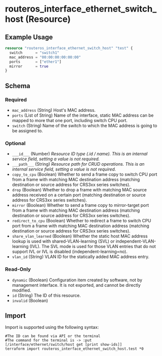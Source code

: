 # routeros_interface_ethernet_switch_host (Resource)


## Example Usage
```terraform
resource "routeros_interface_ethernet_switch_host" "test" {
  switch      = "switch1"
  mac_address = "00:00:00:00:00:00"
  ports       = ["ether1"]
  mirror      = true
}
```

<!-- schema generated by tfplugindocs -->
## Schema

### Required

- `mac_address` (String) Host's MAC address.
- `ports` (List of String) Name of the interface, static MAC address can be mapped to more that one port, including switch CPU port.
- `switch` (String) Name of the switch to which the MAC address is going to be assigned to.

### Optional

- `___id___` (Number) <em>Resource ID type (.id / name). This is an internal service field, setting a value is not required.</em>
- `___path___` (String) <em>Resource path for CRUD operations. This is an internal service field, setting a value is not required.</em>
- `copy_to_cpu` (Boolean) Whether to send a frame copy to switch CPU port from a frame with matching MAC destination address (matching destination or source address for CRS3xx series switches).
- `drop` (Boolean) Whether to drop a frame with matching MAC source address received on a certain port (matching destination or source address for CRS3xx series switches).
- `mirror` (Boolean) Whether to send a frame copy to mirror-target port from a frame with matching MAC destination address (matching destination or source address for CRS3xx series switches).
- `redirect_to_cpu` (Boolean) Whether to redirect a frame to switch CPU port from a frame with matching MAC destination address (matching destination or source address for CRS3xx series switches).
- `share_vlan_learned` (Boolean) Whether the static host MAC address lookup is used with shared-VLAN-learning (SVL) or independent-VLAN-learning (IVL). The SVL mode is used for those VLAN entries that do not support IVL or IVL is disabled (independent-learning=no).
- `vlan_id` (String) VLAN ID for the statically added MAC address entry.

### Read-Only

- `dynamic` (Boolean) Configuration item created by software, not by management interface. It is not exported, and cannot be directly modified.
- `id` (String) The ID of this resource.
- `invalid` (Boolean)

## Import
Import is supported using the following syntax:
```shell
#The ID can be found via API or the terminal
#The command for the terminal is -> :put [/interface/ethernet/switch/host get [print show-ids]]
terraform import routeros_interface_ethernet_switch_host.test *0
```
